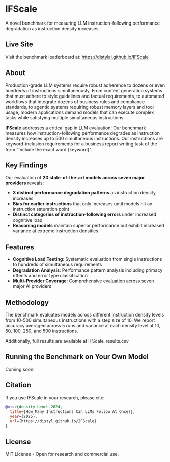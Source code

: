 # IFScale

A novel benchmark for measuring LLM instruction-following performance degradation as instruction density increases.

## Live Site

Visit the benchmark leaderboard at: https://distylai.github.io/IFScale

## About

Production-grade LLM systems require robust adherence to dozens or even hundreds of instructions simultaneously. From content generation systems that must adhere to style guidelines and factual requirements, to automated workflows that integrate dozens of business rules and
compliance standards, to agentic systems requiring robust memory layers and tool usage, modern applications
demand models that can execute complex tasks while satisfying multiple simultaneous instructions.

**IFScale** addresses a critical gap in LLM evaluation: Our benchmark measures how instruction-following performance degrades as instruction density increases up to 500 simultaneous instructions. Our instructions are keyword-inclusion requirements for a business report writing task
of the form  "Include the exact word {keyword}".

## Key Findings

Our evaluation of **20 state-of-the-art models across seven major providers** reveals:

- **3 distinct performance degradation patterns** as instruction density increases
- **Bias for earlier instructions** that only increases until models hit an instruction saturation point 
- **Distinct categories of instruction-following errors** under increased cognitive load
- **Reasoning models** maintain superior performance but exhibit increased variance at extreme instruction densities

## Features

- **Cognitive Load Testing**: Systematic evaluation from single instructions to hundreds of simultaneous requirements
- **Degradation Analysis**: Performance pattern analysis including primacy effects and error type classification
- **Multi-Provider Coverage**: Comprehensive evaluation across seven major AI providers

## Methodology

The benchmark evaluates models across different instruction density levels from 10-500 simultaneous instructions with a step size of 10.
We report accuracy averaged across 5 runs and variance at each density level at 10, 50, 100, 250, and 500 instructions.

Additionally, full results are available at IFScale_results.csv

## Running the Benchmark on Your Own Model

Coming soon!

## Citation

If you use IFScale in your research, please cite:

```bibtex
@misc{density-bench-2024,
  title={How Many Instructions Can LLMs Follow At Once?},
  year={2025},
  url={https://distyl.github.io/IFScale}
}
```

## License

MIT License - Open for research and commercial use.
